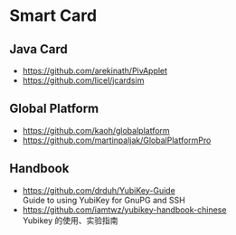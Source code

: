# Smart Card

## Java Card

- <https://github.com/arekinath/PivApplet>
- <https://github.com/licel/jcardsim>

## Global Platform

- <https://github.com/kaoh/globalplatform>
- <https://github.com/martinpaljak/GlobalPlatformPro>

## Handbook

- <https://github.com/drduh/YubiKey-Guide> \
  Guide to using YubiKey for GnuPG and SSH
- <https://github.com/iamtwz/yubikey-handbook-chinese> \
  Yubikey 的使用、实验指南
